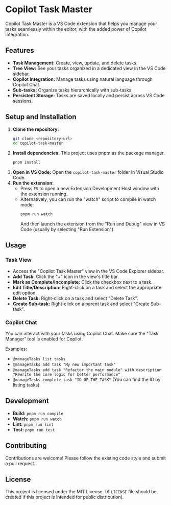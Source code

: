 # Copilot Task Master

Copilot Task Master is a VS Code extension that helps you manage your tasks seamlessly within the editor, with the added power of Copilot integration.

## Features

- **Task Management:** Create, view, update, and delete tasks.
- **Tree View:** See your tasks organized in a dedicated view in the VS Code sidebar.
- **Copilot Integration:** Manage tasks using natural language through Copilot Chat.
- **Sub-tasks:** Organize tasks hierarchically with sub-tasks.
- **Persistent Storage:** Tasks are saved locally and persist across VS Code sessions.

## Setup and Installation

1.  **Clone the repository:**
    ```bash
    git clone <repository-url>
    cd copilot-task-master
    ```
2.  **Install dependencies:**
    This project uses pnpm as the package manager.
    ```bash
    pnpm install
    ```
3.  **Open in VS Code:**
    Open the `copilot-task-master` folder in Visual Studio Code.
4.  **Run the extension:**
    - Press `F5` to open a new Extension Development Host window with the extension running.
    - Alternatively, you can run the "watch" script to compile in watch mode:
      ```bash
      pnpm run watch
      ```
      And then launch the extension from the "Run and Debug" view in VS Code (usually by selecting "Run Extension").

## Usage

### Task View

- Access the "Copilot Task Master" view in the VS Code Explorer sidebar.
- **Add Task:** Click the "+" icon in the view's title bar.
- **Mark as Complete/Incomplete:** Click the checkbox next to a task.
- **Edit Title/Description:** Right-click on a task and select the appropriate edit option.
- **Delete Task:** Right-click on a task and select "Delete Task".
- **Create Sub-task:** Right-click on a parent task and select "Create Sub-task".

### Copilot Chat

You can interact with your tasks using Copilot Chat. Make sure the "Task Manager" tool is enabled for Copilot.

Examples:

- `@manageTasks list tasks`
- `@manageTasks add task "My new important task"`
- `@manageTasks add task "Refactor the main module" with description "Rewrite the core logic for better performance"`
- `@manageTasks complete task "ID_OF_THE_TASK"` (You can find the ID by listing tasks)

## Development

- **Build:** `pnpm run compile`
- **Watch:** `pnpm run watch`
- **Lint:** `pnpm run lint`
- **Test:** `pnpm run test`

## Contributing

Contributions are welcome! Please follow the existing code style and submit a pull request.

## License

This project is licensed under the MIT License. (A `LICENSE` file should be created if this project is intended for public distribution).
